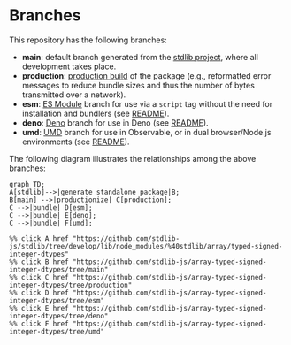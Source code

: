<!--

@license Apache-2.0

Copyright (c) 2022 The Stdlib Authors.

Licensed under the Apache License, Version 2.0 (the "License");
you may not use this file except in compliance with the License.
You may obtain a copy of the License at

    http://www.apache.org/licenses/LICENSE-2.0

Unless required by applicable law or agreed to in writing, software
distributed under the License is distributed on an "AS IS" BASIS,
WITHOUT WARRANTIES OR CONDITIONS OF ANY KIND, either express or implied.
See the License for the specific language governing permissions and
limitations under the License.

-->

# Branches

This repository has the following branches:

-   **main**: default branch generated from the [stdlib project][stdlib-url], where all development takes place.
-   **production**: [production build][production-url] of the package (e.g., reformatted error messages to reduce bundle sizes and thus the number of bytes transmitted over a network).
-   **esm**: [ES Module][esm-url] branch for use via a `script` tag without the need for installation and bundlers (see [README][esm-readme]).
-   **deno**: [Deno][deno-url] branch for use in Deno (see [README][deno-readme]).
-   **umd**: [UMD][umd-url] branch for use in Observable, or in dual browser/Node.js environments (see [README][umd-readme]).

The following diagram illustrates the relationships among the above branches:

```mermaid
graph TD;
A[stdlib]-->|generate standalone package|B;
B[main] -->|productionize| C[production];
C -->|bundle| D[esm];
C -->|bundle| E[deno];
C -->|bundle| F[umd];

%% click A href "https://github.com/stdlib-js/stdlib/tree/develop/lib/node_modules/%40stdlib/array/typed-signed-integer-dtypes"
%% click B href "https://github.com/stdlib-js/array-typed-signed-integer-dtypes/tree/main"
%% click C href "https://github.com/stdlib-js/array-typed-signed-integer-dtypes/tree/production"
%% click D href "https://github.com/stdlib-js/array-typed-signed-integer-dtypes/tree/esm"
%% click E href "https://github.com/stdlib-js/array-typed-signed-integer-dtypes/tree/deno"
%% click F href "https://github.com/stdlib-js/array-typed-signed-integer-dtypes/tree/umd"
```

[stdlib-url]: https://github.com/stdlib-js/stdlib/tree/develop/lib/node_modules/%40stdlib/array/typed-signed-integer-dtypes
[production-url]: https://github.com/stdlib-js/array-typed-signed-integer-dtypes/tree/production
[deno-url]: https://github.com/stdlib-js/array-typed-signed-integer-dtypes/tree/deno
[deno-readme]: https://github.com/stdlib-js/array-typed-signed-integer-dtypes/blob/deno/README.md
[umd-url]: https://github.com/stdlib-js/array-typed-signed-integer-dtypes/tree/umd
[umd-readme]: https://github.com/stdlib-js/array-typed-signed-integer-dtypes/blob/umd/README.md
[esm-url]: https://github.com/stdlib-js/array-typed-signed-integer-dtypes/tree/esm
[esm-readme]: https://github.com/stdlib-js/array-typed-signed-integer-dtypes/blob/esm/README.md